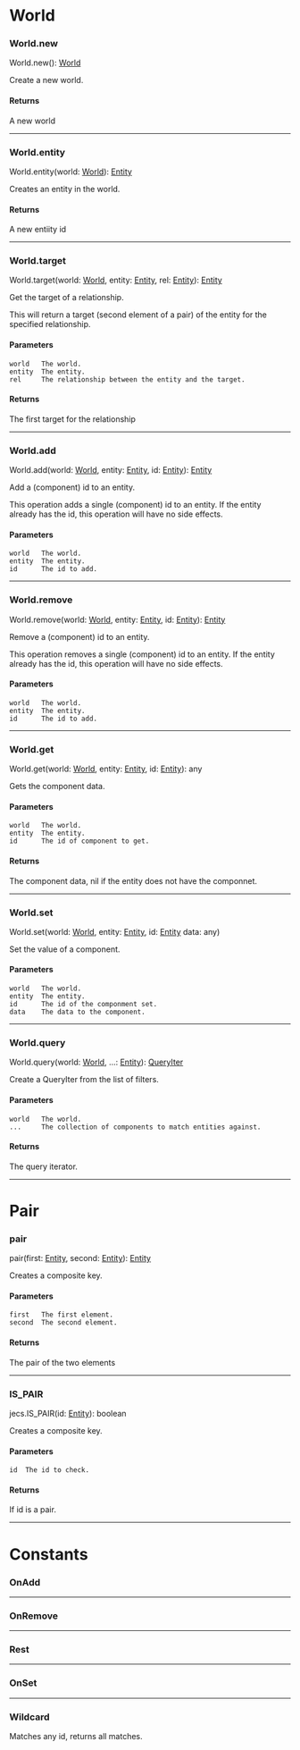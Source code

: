 # World

### World.new

World.new(): [World](../api-types/World)

Create a new world.

#### Returns
A new world

---

### World.entity

World.entity(world: [World](../api-types/World)): [Entity](../api-types/Entity)

Creates an entity in the world.

#### Returns
A new entiity id

---

### World.target

World.target(world: [World](../api-types/World), 
             entity: [Entity](../api-types/Entity), 
             rel: [Entity](../api-types/Entity)): [Entity](../api-types/Entity)

Get the target of a relationship.

This will return a target (second element of a pair) of the entity for the specified relationship. 

#### Parameters
    world	The world.
    entity  The entity.
    rel     The relationship between the entity and the target.

#### Returns

The first target for the relationship

--- 

### World.add

World.add(world: [World](../api-types/World), 
          entity: [Entity](../api-types/Entity), 
          id: [Entity](../api-types/Entity)): [Entity](../api-types/Entity)

Add a (component) id to an entity.

This operation adds a single (component) id to an entity. 
If the entity already has the id, this operation will have no side effects.

#### Parameters
    world   The world.
    entity  The entity.
    id      The id to add. 

--- 

### World.remove

World.remove(world: [World](../api-types/World), 
             entity: [Entity](../api-types/Entity), 
             id: [Entity](../api-types/Entity)): [Entity](../api-types/Entity)

Remove a (component) id to an entity.

This operation removes a single (component) id to an entity. 
If the entity already has the id, this operation will have no side effects.

#### Parameters
    world   The world.
    entity  The entity.
    id      The id to add. 

---

### World.get

World.get(world: [World](../api-types/World), 
          entity: [Entity](../api-types/Entity), 
          id: [Entity](../api-types/Entity)): any

Gets the component data.  

#### Parameters
    world	The world.
    entity  The entity.
    id      The id of component to get. 

#### Returns
The component data, nil if the entity does not have the componnet.

---

### World.set

World.set(world: [World](../api-types/World), 
          entity: [Entity](../api-types/Entity), 
          id: [Entity](../api-types/Entity)
          data: any)

Set the value of a component.

#### Parameters
    world   The world.
    entity  The entity.
    id      The id of the componment set. 
    data    The data to the component.

---

### World.query

World.query(world: [World](../api-types/World), 
            ...: [Entity](../api-types/Entity)): [QueryIter](../api-types/QueryIter)

Create a QueryIter from the list of filters.

#### Parameters
    world   The world.
    ...     The collection of components to match entities against.

#### Returns

The query iterator.

---

# Pair 

### pair

pair(first: [Entity](../api-types/Entity), 
          second: [Entity](../api-types/Entity)): [Entity](../api-types/Entity)

Creates a composite key.

#### Parameters
    first   The first element.
    second  The second element.

#### Returns

The pair of the two elements

---

### IS_PAIR

jecs.IS_PAIR(id: [Entity](../api-types/Entity)): boolean

Creates a composite key.

#### Parameters
    id  The id to check.

#### Returns

If id is a pair.

---

# Constants

### OnAdd

---

### OnRemove

---

### Rest

---

### OnSet

---

### Wildcard

Matches any id, returns all matches.